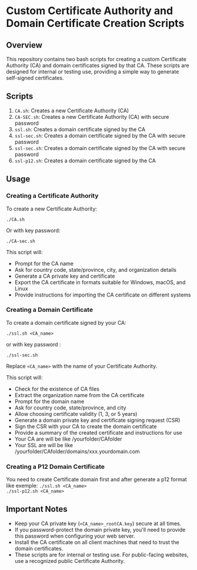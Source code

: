 # Custom Certificate Authority and Domain Certificate Creation Scripts

## Overview

This repository contains two bash scripts for creating a custom Certificate Authority (CA) and domain certificates signed by that CA. These scripts are designed for internal or testing use, providing a simple way to generate self-signed certificates.

## Scripts

1. `CA.sh`: Creates a new Certificate Authority (CA)
2. `CA-SEC.sh`: Creates a new Certificate Authority (CA) with secure password
3. `ssl.sh`: Creates a domain certificate signed by the CA
4. `ssl-sec.sh`: Creates a domain certificate signed by the CA with secure password
5. `ssl-sec.sh`: Creates a domain certificate signed by the CA with secure password
6. `ssl-p12.sh`: Creates a domain certificate signed by the CA
   
## Usage

### Creating a Certificate Authority

To create a new Certificate Authority:


`./CA.sh`

Or with key password:

`./CA-sec.sh`


This script will:

- Prompt for the CA name
- Ask for country code, state/province, city, and organization details
- Generate a CA private key and certificate
- Export the CA certificate in formats suitable for Windows, macOS, and Linux
- Provide instructions for importing the CA certificate on different systems

### Creating a Domain Certificate

To create a domain certificate signed by your CA:


`./ssl.sh <CA_name>`

or with key password :

`./ssl-sec.sh`

Replace `<CA_name>` with the name of your Certificate Authority.

This script will:

- Check for the existence of CA files
- Extract the organization name from the CA certificate
- Prompt for the domain name
- Ask for country code, state/province, and city
- Allow choosing certificate validity (1, 3, or 5 years)
- Generate a domain private key and certificate signing request (CSR)
- Sign the CSR with your CA to create the domain certificate
- Provide a summary of the created certificate and instructions for use
- Your CA are will be like /yourfolder/CAfolder
- Your SSL are will be like /yourfolder/CAfolder/domains/xxx.yourdomain.com

### Creating a P12 Domain Certificate
You need to create Certificate domain first and after generate a p12 format like exemple:
`./ssl.sh <CA_name>`  
`./ssl-p12.sh <CA_name>`

## Important Notes

- Keep your CA private key (`<CA_name>_rootCA.key`) secure at all times.
- If you password-protect the domain private key, you'll need to provide this password when configuring your web server.
- Install the CA certificate on all client machines that need to trust the domain certificates.
- These scripts are for internal or testing use. For public-facing websites, use a recognized public Certificate Authority.

